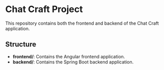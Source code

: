 # Chat Craft Project

This repository contains both the frontend and backend of the Chat Craft application.

## Structure

- **frontend/**: Contains the Angular frontend application.
- **backend/**: Contains the Spring Boot backend application.
